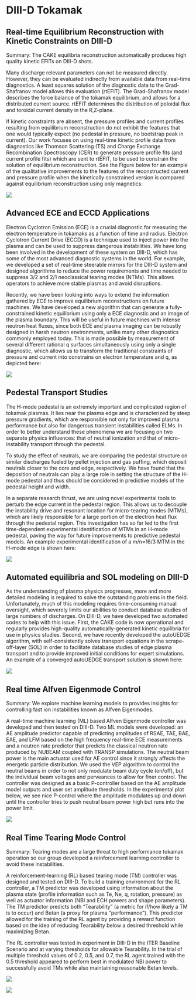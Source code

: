 # DIII-D Tokamak

## Real-time Equilibrium Reconstruction with Kinetic Constraints on DIII-D

Summary: The CAKE equilibria reconstruction automatically produces high quality kinetic EFITs on DIII-D shots.

Many discharge relevant parameters can not be measured directly. However, they can be evaluated indirectly from available data from real-time diagnostics. A least squares solution of the diagnostic data to the Grad-Shafranov model allows this evaluation (rtEFIT). The Grad-Shafranov model describes the force balance of the tokamak equilibrium, and allows for a distributed current source. rtEFIT determines the distribution of poloidal flux and toroidal current density in the R,Z-plane.

If kinetic constraints are absent, the pressure profiles and current profiles resulting from equilibrium reconstruction do not exhibit the features that one would typically expect (no pedestal in pressure, no bootstrap peak in current). Our work focuses on using real-time kinetic profile data from diagnostics like Thomson Scattering (TS) and Charge Exchange Recombination Spectroscopy (CER) to generate pressure profile fits (and current profile fits) which are sent to rtEFIT, to be used to constrain the solution of equilibrium reconstruction. See the Figure below for an example of the qualitative improvements to the features of the reconstructed current and pressure profile when the kinetically constrained version is compared against equilibrium reconstruction using only magnetics:

![](../images/d3d_1.png)

## Advanced ECE and ECCD Applications

Electron Cyclotron Emission (ECE) is a crucial diagnostic for measuring the electron temperature in tokamaks as a function of time and radius. Electron Cyclotron Current Drive (ECCD) is a technique used to inject power into the plasma and can be used to suppress dangerous instabilities. We have long been involved in the development of these system on DIII-D, which has some of the most advanced diagnostic systems in the world. For example, we developed a set of real-time steerable mirrors for the DIII-D system and designed algorithms to reduce the power requirements and time needed to suppress 3/2 and 2/1 neoclassical tearing modes (NTMs). This allows operators to achieve more stable plasmas and avoid disruptions.

Recently, we have been looking into ways to extend the information gathered by ECE to improve equilibrium reconstructions on future machines. We have developed a new algorithm that can generate a fully-constrained kinetic equilibrium using only a ECE diagnostic and an image of the plasma boundary. This will be useful in future machines with intense neutron heat fluxes, since both ECE and plasma imaging can be robustly designed in harsh neutron environments, unlike many other diagnostics commonly employed today. This is made possible by measurement of several different rational q surfaces simultaneously using only a single diagnostic, which allows us to transform the traditional constraints of pressure and current into constrains on electron temperature and q, as depicted here:

![](../images/d3d_2.png)


## Pedestal Transport Studies

The H-mode pedestal is an extremely important and complicated region of tokamak plasmas. It lies near the plasma edge and is characterized by steep pressure gradients, which are responsible not only for improved plasma performance but also for dangerous transient instabilities called ELMs. In order to better understand these phenomena we are focusing on two separate physics influences: that of neutral ionization and that of micro-instability transport through the pedestal.

To study the effect of neutrals, we are comparing the pedestal structure on similar discharges fueled by pellet injection and gas puffing, which deposit neutrals closer to the core and edge, respectively. We have found that the deposition of neutrals can play a large role in setting the structure of the H-mode pedestal and thus should be considered in predictive models of the pedestal height and width.

In a separate research thrust, we are using novel experimental tools to perturb the edge current in the pedestal region. This allows us to decouple the instability drive and resonant location for micro-tearing modes (MTMs), which are likely responsible for a large portion of the electron heat flux through the pedestal region. This investigation has so far led to the first time-dependent experimental identification of MTMs in an H-mode pedestal, paving the way for future improvements to predictive pedestal models. An example experimental identification of a m/n=16/3 MTM in the H-mode edge is shown here:

![](../images/d3d_3.png)


## Automated equilibria and SOL modeling on DIII-D

As the understanding of plasma physics progresses, more and more detailed modeling is required to solve the outstanding problems in the field. Unfortunately, much of this modeling requires time-consuming manual oversight, which severely limits our abilities to conduct database studies of large numbers of discharges. On DIII-D, we have developed two automated codes to help with this issue. First, the CAKE code is now operational and regularly provides high-quality automatically-generated kinetic equilibria for use in physics studies. Second, we have recently developed the autoUEDGE algorithm, with self-consistently solves transport equations in the scrape-off-layer (SOL) in order to facilitate database studies of edge plasma transport and to provide improved initial conditions for expert simulations. An example of a converged autoUEDGE transport solution is shown here:

![](../images/d3d_4.png)


## Real time Alfven Eigenmode Control

Summary: We explore machine learning models to provides insights for controlling fast ion instabilities known as Alfven Eigenmodes.

A real-time machine learning (ML) based Alfven Eigenmode controller was developed and then tested on DIII-D. Two ML models were developed: an AE amplitude predictor capable of predicting amplitudes of RSAE, TAE, BAE, EAE, and LFM based on the high frequency real-time ECE measurements and a neutron rate predictor that predicts the classical neutron rate produced by NUBEAM coupled with TRANSP simulations. The neutral beam power is the main actuator used for AE control since it strongly affects the energetic particle distribution. We used the VEP algorithm to control the neutral beams in order to not only modulate beam duty cycle (on/off), but the individual beam voltages and perveances to allow for finer control. The controller was designed as a basic P-controller based on the AE amplitude model outputs and user set amplitude thresholds. In the experimental plot below, we see nice P-control where the amplitude modulates up and down until the controller tries to push neutral beam power high but runs into the power limit.

![](../images/d3d_5.png)


## Real Time Tearing Mode Control

Summary: Tearing modes are a large threat to high performance tokamak operation so our group developed a reinforcement learning controller to avoid these instabilities.

A reinforcement-learning (RL) based tearing mode (TM) controller was designed and tested on DIII-D. To build a training environment for the RL controller, a TM predictor was developed using information about the plasma state (profile information such as Te, Ne, q, rotation, pressure) as well as actuator information (NBI and ECH powers and shape parameters). The TM predictor predicts both “Tearability” (a metric for if/how likely a TM is to occur) and Betan (a proxy for plasma “performance”). This predictor allowed for the training of the RL agent by providing a reward function based on the idea of reducing Tearability below a desired threshold while maximizing Betan.

The RL controller was tested in experiment in DIII-D in the ITER Baseline Scenario and at varying thresholds for allowable Tearability. In the trial of multiple threshold values of 0.2, 0.5, and 0.7, the RL agent trained with the 0.5 threshold appeared to perform best in modulated NBI power to successfully avoid TMs while also maintaining reasonable Betan levels.

![](../images/d3d_6.jpg)

![](../images/d3d_7.png)
